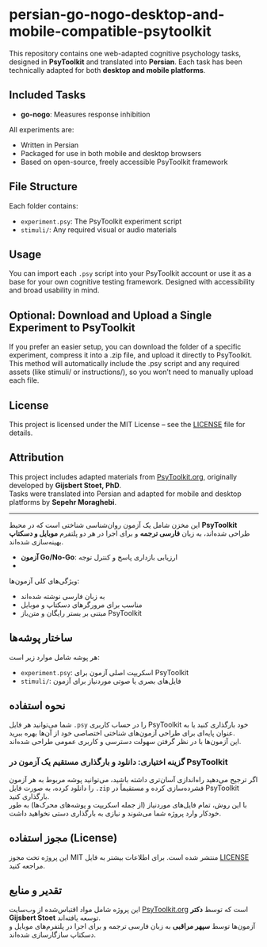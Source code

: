 # persian-go-nogo-desktop-and-mobile-compatible-psytoolkit
This repository contains one web-adapted cognitive psychology tasks, designed in **PsyToolkit** and translated into **Persian**. Each task has been technically adapted for both **desktop and mobile platforms**.

## Included Tasks

- **go-nogo**: Measures response inhibition

All experiments are:
- Written in Persian
- Packaged for use in both mobile and desktop browsers
- Based on open-source, freely accessible PsyToolkit framework

## File Structure

Each folder contains:
- `experiment.psy`: The PsyToolkit experiment script
- `stimuli/`: Any required visual or audio materials

## Usage

You can import each `.psy` script into your PsyToolkit account or use it as a base for your own cognitive testing framework. Designed with accessibility and broad usability in mind.

## Optional: Download and Upload a Single Experiment to PsyToolkit

If you prefer an easier setup, you can download the folder of a specific experiment, compress it into a .zip file, and upload it directly to PsyToolkit. This method will automatically include the .psy script and any required assets (like stimuli/ or instructions/), so you won’t need to manually upload each file.

## License

This project is licensed under the MIT License – see the [LICENSE](LICENSE) file for details.

## Attribution

This project includes adapted materials from [PsyToolkit.org](https://www.psytoolkit.org/), originally developed by **Gijsbert Stoet, PhD**.  
Tasks were translated into Persian and adapted for mobile and desktop platforms by **Sepehr Moraghebi**.


-----------------------------------------------------------------------------


این مخزن شامل یک آزمون روان‌شناسی شناختی است که در محیط **PsyToolkit** طراحی شده‌اند، به زبان **فارسی ترجمه** و برای اجرا در هر دو پلتفرم **موبایل و دسکتاپ** بهینه‌سازی شده‌اند.


- **آزمون Go/No-Go**: ارزیابی بازداری پاسخ و کنترل توجه
- 
ویژگی‌های کلی آزمون‌ها:
- به زبان فارسی نوشته شده‌اند  
- مناسب برای مرورگرهای دسکتاپ و موبایل  
- مبتنی بر بستر رایگان و متن‌باز PsyToolkit  

## ساختار پوشه‌ها

هر پوشه شامل موارد زیر است:
- `experiment.psy`: اسکریپت اصلی آزمون برای PsyToolkit  
- `stimuli/`: فایل‌های بصری یا صوتی موردنیاز برای آزمون  

## نحوه استفاده

شما می‌توانید هر فایل `.psy` را در حساب کاربری PsyToolkit خود بارگذاری کنید یا به عنوان پایه‌ای برای طراحی آزمون‌های شناختی اختصاصی خود از آن‌ها بهره ببرید.  
این آزمون‌ها با در نظر گرفتن سهولت دسترسی و کاربری عمومی طراحی شده‌اند.

###  گزینه اختیاری: دانلود و بارگذاری مستقیم یک آزمون در PsyToolkit

اگر ترجیح می‌دهید راه‌اندازی آسان‌تری داشته باشید، می‌توانید پوشه مربوط به هر آزمون را دانلود کرده، به صورت فایل `.zip` فشرده‌سازی کرده و مستقیماً در PsyToolkit بارگذاری کنید.  
با این روش، تمام فایل‌های موردنیاز (از جمله اسکریپت و پوشه‌های محرک‌ها) به طور خودکار وارد پروژه شما می‌شوند و نیازی به بارگذاری دستی نخواهید داشت.

## مجوز استفاده (License)

این پروژه تحت مجوز MIT منتشر شده است. برای اطلاعات بیشتر به فایل [LICENSE](LICENSE) مراجعه کنید.

## تقدیر و منابع

این پروژه شامل مواد اقتباس‌شده از وب‌سایت [PsyToolkit.org](https://www.psytoolkit.org/) است که توسط **دکتر Gijsbert Stoet** توسعه یافته‌اند.  
آزمون‌ها توسط **سپهر مراقبی** به زبان فارسی ترجمه و برای اجرا در پلتفرم‌های موبایل و دسکتاپ سازگارسازی شده‌اند.

